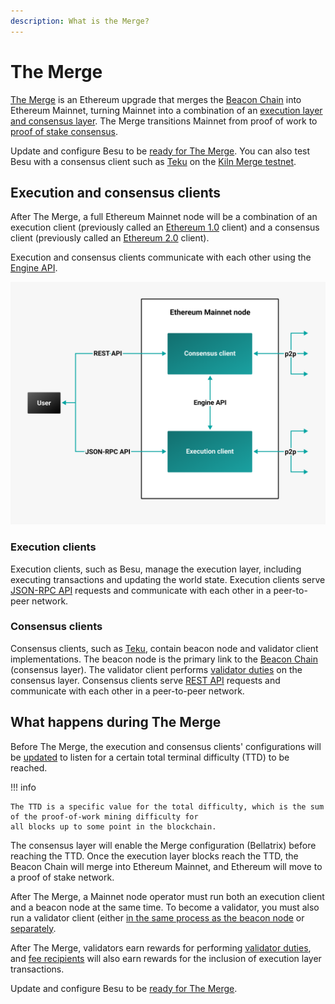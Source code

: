 ```yaml
---
description: What is the Merge?
---
```


# The Merge

[The Merge](https://ethereum.org/en/upgrades/merge/) is an Ethereum upgrade that merges the [Beacon Chain] into
Ethereum Mainnet, turning Mainnet into a combination of an
[execution layer and consensus layer](#execution-and-consensus-clients).
The Merge transitions Mainnet from proof of work to
[proof of stake consensus](https://docs.teku.consensys.net/en/stable/Concepts/Proof-of-Stake/).

Update and configure Besu to be [ready for The Merge](../public-networks/how-to/prepare-for-the-merge.md).
You can also test Besu with a consensus client such as [Teku] on the [Kiln Merge testnet](../Tutorials/Merge-Testnet.md).

## Execution and consensus clients

After The Merge, a full Ethereum Mainnet node will be a combination of an execution client (previously called an
[Ethereum 1.0](https://blog.ethereum.org/2022/01/24/the-great-eth2-renaming/) client) and a consensus client (previously
called an [Ethereum 2.0](https://blog.ethereum.org/2022/01/24/the-great-eth2-renaming/) client).

Execution and consensus clients communicate with each other using the
[Engine API](../public-networks/how-to/use-engine-api.md).

![Ethereum Merge node](../images/Execution-Consensus-Clients.png)

### Execution clients

Execution clients, such as Besu, manage the execution layer, including executing transactions and updating the world state.
Execution clients serve [JSON-RPC API](../Reference/Engine-API-Methods.md) requests and communicate with each other in a
peer-to-peer network.

### Consensus clients

Consensus clients, such as [Teku], contain beacon node and validator client implementations.
The beacon node is the primary link to the [Beacon Chain] (consensus layer).
The validator client performs [validator duties](https://docs.teku.consensys.net/en/latest/Concepts/Proof-of-Stake/) on
the consensus layer.
Consensus clients serve [REST API](https://docs.teku.consensys.net/en/stable/Reference/Rest_API/Rest/) requests and
communicate with each other in a peer-to-peer network.

## What happens during The Merge

Before The Merge, the execution and consensus clients' configurations will be
[updated](../public-networks/how-to/prepare-for-the-merge.md#update-besu) to listen for a certain total terminal difficulty (TTD)
to be reached.

!!! info

    The TTD is a specific value for the total difficulty, which is the sum of the proof-of-work mining difficulty for
    all blocks up to some point in the blockchain.

The consensus layer will enable the Merge configuration (Bellatrix) before reaching the TTD.
Once the execution layer blocks reach the TTD, the Beacon Chain will merge into Ethereum Mainnet, and Ethereum will move
to a proof of stake network.

After The Merge, a Mainnet node operator must run both an execution client and a beacon node at the same time.
To become a validator, you must also run a validator client (either
[in the same process as the beacon node](https://docs.teku.consensys.net/en/stable/HowTo/Get-Started/Run-Teku/#start-the-clients-in-a-single-process)
or [separately](https://docs.teku.consensys.net/en/stable/HowTo/Get-Started/Run-Teku/#run-the-clients-separately).

After The Merge, validators earn rewards for performing
[validator duties](https://docs.teku.consensys.net/en/stable/Concepts/Proof-of-Stake/), and
[fee recipients](https://docs.teku.consensys.net/en/latest/HowTo/Prepare-for-The-Merge/#configure-the-fee-recipient)
will also earn rewards for the inclusion of execution layer transactions.

Update and configure Besu to be [ready for The Merge](../public-networks/how-to/prepare-for-the-merge.md).

<!-- links -->
[Beacon Chain]: https://ethereum.org/en/upgrades/beacon-chain/
[Teku]: https://docs.teku.consensys.net/en/stable/

